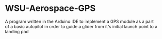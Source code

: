 # WSU-Aerospace-GPS
A program written in the Arduino IDE to implement a GPS module as a part of a basic autopilot in order to guide a glider from it's initial launch point to a landing pad
